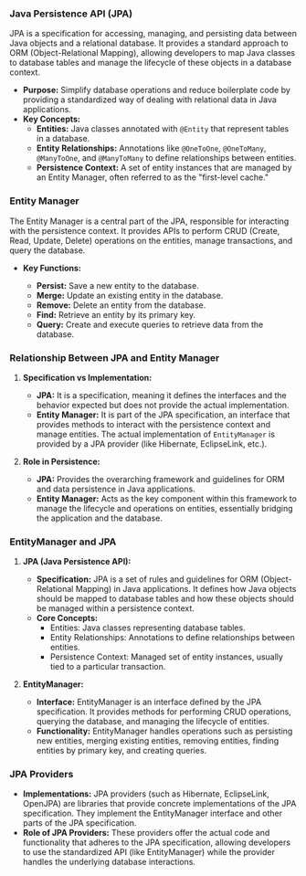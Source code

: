 ### Java Persistence API (JPA)

JPA is a specification for accessing, managing, and persisting data between Java objects and a relational database. It
provides a standard approach to ORM (Object-Relational Mapping), allowing developers to map Java classes to database
tables and manage the lifecycle of these objects in a database context.

- **Purpose:** Simplify database operations and reduce boilerplate code by providing a standardized way of dealing with
  relational data in Java applications.
- **Key Concepts:**
    - **Entities:** Java classes annotated with `@Entity` that represent tables in a database.
    - **Entity Relationships:** Annotations like `@OneToOne`, `@OneToMany`, `@ManyToOne`, and `@ManyToMany` to define
      relationships between entities.
    - **Persistence Context:** A set of entity instances that are managed by an Entity Manager, often referred to as
      the "first-level cache."

### Entity Manager

The Entity Manager is a central part of the JPA, responsible for interacting with the persistence context. It provides
APIs to perform CRUD (Create, Read, Update, Delete) operations on the entities, manage transactions, and query the
database.

- **Key Functions:**

    - **Persist:** Save a new entity to the database.
    - **Merge:** Update an existing entity in the database.
    - **Remove:** Delete an entity from the database.
    - **Find:** Retrieve an entity by its primary key.
    - **Query:** Create and execute queries to retrieve data from the database.

### Relationship Between JPA and Entity Manager

1. **Specification vs Implementation:**

    - **JPA:** It is a specification, meaning it defines the interfaces and the behavior expected but does not provide
      the actual implementation.
    - **Entity Manager:** It is part of the JPA specification, an interface that provides methods to interact with the
      persistence context and manage entities. The actual implementation of `EntityManager` is provided by a JPA
      provider (like Hibernate, EclipseLink, etc.).
2. **Role in Persistence:**

    - **JPA:** Provides the overarching framework and guidelines for ORM and data persistence in Java applications.
    - **Entity Manager:** Acts as the key component within this framework to manage the lifecycle and operations on
      entities, essentially bridging the application and the database.

### EntityManager and JPA

1. **JPA (Java Persistence API):**

    - **Specification:** JPA is a set of rules and guidelines for ORM (Object-Relational Mapping) in Java applications.
      It defines how Java objects should be mapped to database tables and how these objects should be managed within a
      persistence context.
    - **Core Concepts:**
        - Entities: Java classes representing database tables.
        - Entity Relationships: Annotations to define relationships between entities.
        - Persistence Context: Managed set of entity instances, usually tied to a particular transaction.
2. **EntityManager:**

    - **Interface:** EntityManager is an interface defined by the JPA specification. It provides methods for performing
      CRUD operations, querying the database, and managing the lifecycle of entities.
    - **Functionality:** EntityManager handles operations such as persisting new entities, merging existing entities,
      removing entities, finding entities by primary key, and creating queries.

### JPA Providers

- **Implementations:** JPA providers (such as Hibernate, EclipseLink, OpenJPA) are libraries that provide concrete
  implementations of the JPA specification. They implement the EntityManager interface and other parts of the JPA
  specification.
- **Role of JPA Providers:** These providers offer the actual code and functionality that adheres to the JPA
  specification, allowing developers to use the standardized API (like EntityManager) while the provider handles the
  underlying database interactions.